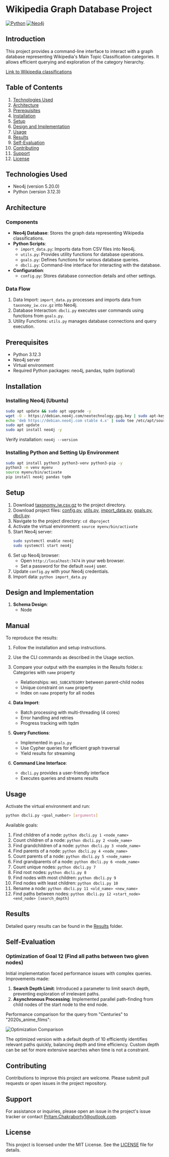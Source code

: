 # Wikipedia Graph Database Project

[![Python](https://img.shields.io/badge/Python-3.12.x-yellow?style=flat&logo=python&logoColor=blue&logoSize=auto&link=https%3A%2F%2Fwww.python.org%2F)](https://www.python.org/)
[![Neo4j](https://img.shields.io/badge/Neo4j-5.20.x-black?style=flat&logo=neo4j&logoColor=green&logoSize=auto&link=https%3A%2F%2Fneo4j.com%2F)](https://neo4j.com/)



## Introduction

This project provides a command-line interface to interact with a graph database representing Wikipedia's Main Topic Classification categories. It allows efficient querying and exploration of the category hierarchy.

[Link to Wikipedia classifications](https://en.wikipedia.org/wiki/Category:Main_topic_classifications)

## Table of Contents

1. [Technologies Used](#technologies-used)
2. [Architecture](#architecture)
3. [Prerequisites](#prerequisites)
4. [Installation](#installation)
5. [Setup](#setup)
6. [Design and Implementation](#design-and-implementation)
7. [Usage](#usage)
8. [Results](#results)
9. [Self-Evaluation](#self-evaluation)
10. [Contributing](#contributing)
11. [Support](#support)
12. [License](#license)

## Technologies Used

- Neo4j (version 5.20.0)
- Python (version 3.12.3)

## Architecture

### Components

- **Neo4j Database**: Stores the graph data representing Wikipedia classifications.
- **Python Scripts**:
  - `import_data.py`: Imports data from CSV files into Neo4j.
  - `utils.py`: Provides utility functions for database operations.
  - `goals.py`: Defines functions for various database queries.
  - `dbcli.py`: Command-line interface for interacting with the database.
- **Configuration**:
  - `config.py`: Stores database connection details and other settings.

### Data Flow

1. Data Import: `import_data.py` processes and imports data from `taxonomy_iw.csv.gz` into Neo4j.
2. Database Interaction: `dbcli.py` executes user commands using functions from `goals.py`.
3. Utility Functions: `utils.py` manages database connections and query execution.

## Prerequisites

- Python 3.12.3
- Neo4j server
- Virtual environment
- Required Python packages: neo4j, pandas, tqdm (optional)

## Installation

### Installing Neo4j (Ubuntu)

```bash
sudo apt update && sudo apt upgrade -y
wget -O - https://debian.neo4j.com/neotechnology.gpg.key | sudo apt-key add -
echo 'deb https://debian.neo4j.com stable 4.x' | sudo tee /etc/apt/sources.list.d/neo4j.list
sudo apt update
sudo apt install neo4j -y
```

Verify installation: `neo4j --version`

### Installing Python and Setting Up Environment

```bash
sudo apt install python3 python3-venv python3-pip -y
python3 -m venv myenv
source myenv/bin/activate
pip install neo4j pandas tqdm
```

## Setup

1. Download [taxonomy_iw.csv.gz](taxonomy_iw.csv.gz) to the project directory.
2. Download project files: [config.py](src/config.py), [utils.py](src/utils.py), [import_data.py](src/import_data.py), [goals.py](src/goals.py), [dbcli.py](src/dbcli.py).
3. Navigate to the project directory: `cd dbproject`
4. Activate the virtual environment: `source myenv/bin/activate`
5. Start Neo4j server:
   ```bash
   sudo systemctl enable neo4j
   sudo systemctl start neo4j
   ```
6. Set up Neo4j browser:
   - Open `http://localhost:7474` in your web browser.
   - Set a password for the default `neo4j` user.
7. Update `config.py` with your Neo4j credentials.
8. Import data: `python import_data.py`

## Design and Implementation

1. **Schema Design**:
   - Node

## Manual

To reproduce the results:

1. Follow the installation and setup instructions.
2. Use the CLI commands as described in the Usage section.
3. Compare your output with the examples in the Results folder.s: Categories with `name` property

   - Relationships: `HAS_SUBCATEGORY` between parent-child nodes
   - Unique constraint on `name` property
   - Index on `name` property for all nodes

4. **Data Import**:

   - Batch processing with multi-threading (4 cores)
   - Error handling and retries
   - Progress tracking with tqdm

5. **Query Functions**:

   - Implemented in `goals.py`
   - Use Cypher queries for efficient graph traversal
   - Yield results for streaming

6. **Command Line Interface**:
   - `dbcli.py` provides a user-friendly interface
   - Executes queries and streams results

## Usage

Activate the virtual environment and run:

```bash
python dbcli.py <goal_number> [arguments]
```

Available goals:

1. Find children of a node: `python dbcli.py 1 <node_name>`
2. Count children of a node: `python dbcli.py 2 <node_name>`
3. Find grandchildren of a node: `python dbcli.py 3 <node_name>`
4. Find parents of a node: `python dbcli.py 4 <node_name>`
5. Count parents of a node: `python dbcli.py 5 <node_name>`
6. Find grandparents of a node: `python dbcli.py 6 <node_name>`
7. Count unique nodes: `python dbcli.py 7`
8. Find root nodes: `python dbcli.py 8`
9. Find nodes with most children: `python dbcli.py 9`
10. Find nodes with least children: `python dbcli.py 10`
11. Rename a node: `python dbcli.py 11 <old_name> <new_name>`
12. Find paths between nodes: `python dbcli.py 12 <start_node> <end_node> [search_depth]`

## Results

Detailed query results can be found in the [Results](Results) folder.

## Self-Evaluation

### Optimization of Goal 12 (Find all paths between two given nodes)

Initial implementation faced performance issues with complex queries. Improvements made:

1. **Search Depth Limit**: Introduced a parameter to limit search depth, preventing exploration of irrelevant paths.
2. **Asynchronous Processing**: Implemented parallel path-finding from child nodes of the start node to the end node.

Performance comparison for the query from "Centuries" to "2020s_anime_films":

![Optimization Comparison](Optimization-Comparison.png)

The optimized version with a default depth of 10 efficiently identifies relevant paths quickly, balancing depth and time efficiency. Custom depth can be set for more extensive searches when time is not a constraint.

## Contributing

Contributions to improve this project are welcome. Please submit pull requests or open issues in the project repository.

## Support

For assistance or inquiries, please open an issue in the project's issue tracker or contact [Pritam.Chakraborty1@outlook.com](mailto:Pritam.Chakraborty1@outlook.com).

## License

This project is licensed under the MIT License. See the [LICENSE](LICENSE) file for details.
